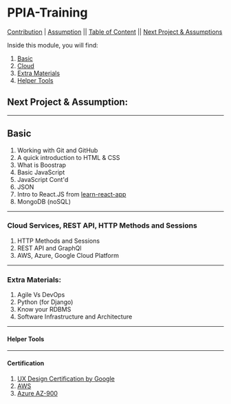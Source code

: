 ﻿# PPIA-Training

[Contribution](HUMANS.txt) | [Assumption]() || [Table of Content]() || [Next Project & Assumptions]()

Inside this module, you will find:
1. [Basic]()
2. [Cloud]()
3. [Extra Materials]()
4. [Helper Tools]()

## Next Project & Assumption:

___
## Basic
1. Working with Git and GitHub
2. A quick introduction to HTML & CSS
3. What is Boostrap
4. Basic JavaScript
5. JavaScript Cont'd
6. JSON
7. Intro to React.JS from [learn-react-app](test)
8. MongoDB (noSQL)
___
### Cloud Services, REST API, HTTP Methods and Sessions
1. HTTP Methods and Sessions
2. REST API and GraphQl
3. AWS, Azure, Google Cloud Platform
___
### Extra Materials:
1. Agile Vs DevOps
2. Python (for Django)
3. Know your RDBMS
4. Software Infrastructure and Architecture
___
#### Helper Tools

___
#### Certification
1. [UX Design Certification by Google]()
2. [AWS]() 
3. [Azure AZ-900]()
